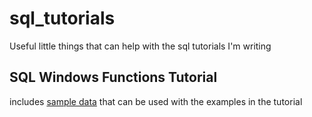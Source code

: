 # sql_tutorials
Useful little things that can help with the sql tutorials I'm writing 

## SQL Windows Functions Tutorial
includes [sample data](https://github.com/cpard/sql_tutorials/tree/main/window_functions) that can be used with the examples in the tutorial
